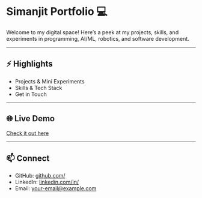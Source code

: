 # Simanjit Portfolio 💻

Welcome to my digital space! Here’s a peek at my projects, skills, and experiments in programming, AI/ML, robotics, and software development.

---

## ⚡ Highlights
- Projects & Mini Experiments  
- Skills & Tech Stack  
- Get in Touch  

---

## 🌐 Live Demo
[Check it out here](https://<username>.github.io/Simanjit/)  

---

## 📫 Connect
- GitHub: [github.com/<username>](https://github.com/<username>)  
- LinkedIn: [linkedin.com/in/<username>](https://linkedin.com/in/<username>)  
- Email: [<your-email@example.com>](mailto:<your-email@example.com>)
